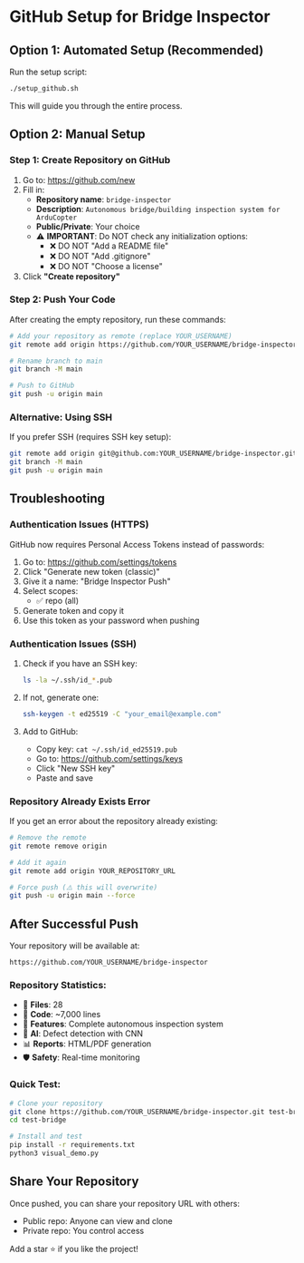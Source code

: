 # GitHub Setup for Bridge Inspector

## Option 1: Automated Setup (Recommended)

Run the setup script:
```bash
./setup_github.sh
```

This will guide you through the entire process.

## Option 2: Manual Setup

### Step 1: Create Repository on GitHub

1. Go to: https://github.com/new
2. Fill in:
   - **Repository name**: `bridge-inspector`
   - **Description**: `Autonomous bridge/building inspection system for ArduCopter`
   - **Public/Private**: Your choice
   - ⚠️ **IMPORTANT**: Do NOT check any initialization options:
     - ❌ DO NOT "Add a README file"
     - ❌ DO NOT "Add .gitignore"
     - ❌ DO NOT "Choose a license"
3. Click **"Create repository"**

### Step 2: Push Your Code

After creating the empty repository, run these commands:

```bash
# Add your repository as remote (replace YOUR_USERNAME)
git remote add origin https://github.com/YOUR_USERNAME/bridge-inspector.git

# Rename branch to main
git branch -M main

# Push to GitHub
git push -u origin main
```

### Alternative: Using SSH

If you prefer SSH (requires SSH key setup):
```bash
git remote add origin git@github.com:YOUR_USERNAME/bridge-inspector.git
git branch -M main
git push -u origin main
```

## Troubleshooting

### Authentication Issues (HTTPS)

GitHub now requires Personal Access Tokens instead of passwords:

1. Go to: https://github.com/settings/tokens
2. Click "Generate new token (classic)"
3. Give it a name: "Bridge Inspector Push"
4. Select scopes:
   - ✅ repo (all)
5. Generate token and copy it
6. Use this token as your password when pushing

### Authentication Issues (SSH)

1. Check if you have an SSH key:
   ```bash
   ls -la ~/.ssh/id_*.pub
   ```

2. If not, generate one:
   ```bash
   ssh-keygen -t ed25519 -C "your_email@example.com"
   ```

3. Add to GitHub:
   - Copy key: `cat ~/.ssh/id_ed25519.pub`
   - Go to: https://github.com/settings/keys
   - Click "New SSH key"
   - Paste and save

### Repository Already Exists Error

If you get an error about the repository already existing:
```bash
# Remove the remote
git remote remove origin

# Add it again
git remote add origin YOUR_REPOSITORY_URL

# Force push (⚠️ this will overwrite)
git push -u origin main --force
```

## After Successful Push

Your repository will be available at:
```
https://github.com/YOUR_USERNAME/bridge-inspector
```

### Repository Statistics:
- 📁 **Files**: 28
- 📄 **Code**: ~7,000 lines
- 🚁 **Features**: Complete autonomous inspection system
- 🤖 **AI**: Defect detection with CNN
- 📊 **Reports**: HTML/PDF generation
- 🛡️ **Safety**: Real-time monitoring

### Quick Test:
```bash
# Clone your repository
git clone https://github.com/YOUR_USERNAME/bridge-inspector.git test-bridge
cd test-bridge

# Install and test
pip install -r requirements.txt
python3 visual_demo.py
```

## Share Your Repository

Once pushed, you can share your repository URL with others:
- Public repo: Anyone can view and clone
- Private repo: You control access

Add a star ⭐ if you like the project!